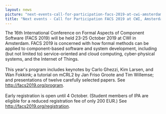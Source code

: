 ```yaml
---
layout: news
picture: "next-events-call-for-participation-facs-2019-at-cwi-amsterdam.png"
title: "Next events - Call for Participation FACS 2019 at CWI, Amsterdam"
---
```


<p>The 16th International Conference on Formal Aspects of Component Software (FACS 2019) will be held 23-25 October 2019 at CWI in Amsterdam. FACS 2019 is concerned with how formal methods can be applied to component-based software and system development, including (but not limited to) service-oriented and cloud computing, cyber-physical systems, and the Internet of Things.<br />
<br />
This year&#39;s program includes keynotes by Carlo Ghezzi, Kim Larsen, and Wan Fokkink; a tutorial on mCRL2 by Jan Friso Groote and Tim Willemse; and presentations of twelve carefully selected papers. See <a href="http://facs2019.org/program">http://facs2019.org/program</a>.<br />
<br />
Early registration is open until 4 October. (Student members of IPA are eligible for a reduced registration fee of only 200 EUR.) See <a href="http://facs2019.org/registration">http://facs2019.org/registration</a>.</p>

		